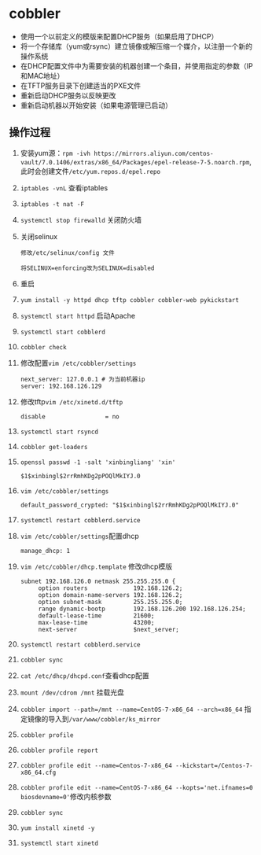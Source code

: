 # cobbler

*  使用一个以前定义的模版来配置DHCP服务（如果启用了DHCP）
* 将一个存储库（yum或rsync）建立镜像或解压缩一个媒介，以注册一个新的操作系统
* 在DHCP配置文件中为需要安装的机器创建一个条目，并使用指定的参数（IP和MAC地址）
* 在TFTP服务目录下创建适当的PXE文件
* 重新启动DHCP服务以反映更改
* 重新启动机器以开始安装（如果电源管理已启动）

## 操作过程

1. 安装yum源：`rpm -ivh https://mirrors.aliyun.com/centos-vault/7.0.1406/extras/x86_64/Packages/epel-release-7-5.noarch.rpm`,此时会创建文件`/etc/yum.repos.d/epel.repo`

2. `iptables -vnL` 查看iptables 

3. `iptables -t nat -F` 

4. `systemctl stop firewalld` 关闭防火墙

5. 关闭selinux

   ```
   修改/etc/selinux/config 文件

   将SELINUX=enforcing改为SELINUX=disabled
   ```

6. 重启

7. `yum install -y httpd dhcp tftp cobbler cobbler-web pykickstart`

8. `systemctl start httpd` 启动Apache

9. `systemctl start cobblerd` 

10. `cobbler check`

11. 修改配置`vim /etc/cobbler/settings`

    ```
    next_server: 127.0.0.1 # 为当前机器ip
    server: 192.168.126.129
    ```

12. 修改tftp`vim /etc/xinetd.d/tftp`

    ```
    disable                 = no
    ```

13. `systemctl start rsyncd`

14. `cobbler get-loaders`

15. `openssl passwd -1 -salt 'xinbingliang' 'xin'`

    ```
    $1$xinbingl$2rrRmhKDg2pPOQlMkIYJ.0
    ```

16. `vim /etc/cobbler/settings`

    ```
    default_password_crypted: "$1$xinbingl$2rrRmhKDg2pPOQlMkIYJ.0"
    ```

17. `systemctl restart cobblerd.service`

18. `vim /etc/cobbler/settings`配置dhcp

    ```
    manage_dhcp: 1
    ```

19. `vim /etc/cobbler/dhcp.template` 修改dhcp模版

    ```
    subnet 192.168.126.0 netmask 255.255.255.0 {
         option routers             192.168.126.2;
         option domain-name-servers 192.168.126.2;
         option subnet-mask         255.255.255.0;
         range dynamic-bootp        192.168.126.200 192.168.126.254;
         default-lease-time         21600;
         max-lease-time             43200;
         next-server                $next_server;
    ```

20. `systemctl restart cobblerd.service`

21. `cobbler sync`

22. `cat /etc/dhcp/dhcpd.conf`查看dhcp配置

23. `mount /dev/cdrom /mnt` 挂载光盘

24. `cobbler import --path=/mnt --name=CentOS-7-x86_64 --arch=x86_64` 指定镜像的导入到`/var/www/cobbler/ks_mirror`

25. `cobbler profile`

26. `cobbler profile report`

27. `cobbler profile edit --name=Centos-7-x86_64 --kickstart=/Centos-7-x86_64.cfg`

28. `cobbler profile edit --name=CentOS-7-x86_64 --kopts='net.ifnames=0 biosdevname=0'`修改内核参数

29. `cobbler sync`

30. `yum install xinetd -y`

31. `systemctl start xinetd`


